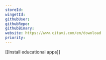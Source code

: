 ```yaml
---
storeId: 
wingetId: 
githubUser: 
githubRepo: 
githubBinary: 
website: https://www.citavi.com/en/download
priority: 
---
```


[[Install educational apps]]